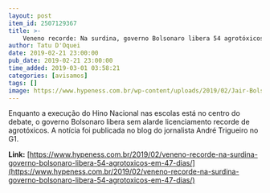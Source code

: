 ```yaml
---
layout: post
item_id: 2507129367
title: >-
    Veneno recorde: Na surdina, governo Bolsonaro libera 54 agrotóxicos em 47 dias
author: Tatu D'Oquei
date: 2019-02-21 23:00:00
pub_date: 2019-02-21 23:00:00
time_added: 2019-03-01 03:58:21
categories: [avisamos]
tags: []
image: https://www.hypeness.com.br/wp-content/uploads/2019/02/Jair-Bolsonaro-e-Tereza-Cristina-1.jpg
---
```


Enquanto a execução do Hino Nacional nas escolas está no centro do debate, o governo Bolsonaro libera sem alarde licenciamento recorde de agrotóxicos. A notícia foi publicada no blog do jornalista André Trigueiro no G1.

**Link:** [https://www.hypeness.com.br/2019/02/veneno-recorde-na-surdina-governo-bolsonaro-libera-54-agrotoxicos-em-47-dias/](https://www.hypeness.com.br/2019/02/veneno-recorde-na-surdina-governo-bolsonaro-libera-54-agrotoxicos-em-47-dias/)

